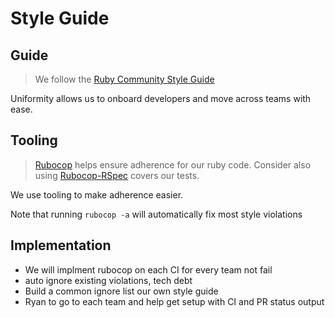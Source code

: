 # Style Guide

## Guide

> We follow the [Ruby Community Style Guide](https://github.com/bbatsov/ruby-style-guide)

Uniformity allows us to onboard developers and move across teams with ease.

## Tooling

> [Rubocop](https://github.com/bbatsov/rubocop) helps ensure adherence for our ruby code. Consider also using [Rubocop-RSpec](https://github.com/backus/rubocop-rspec) covers our tests.

We use tooling to make adherence easier.

Note that running `rubocop -a` will automatically fix most style violations

## Implementation

* We will implment rubocop on each CI for every team not fail
* auto ignore existing violations, tech debt
* Build a common ignore list our own style guide
* Ryan to go to each team and help get setup with CI and PR status output
